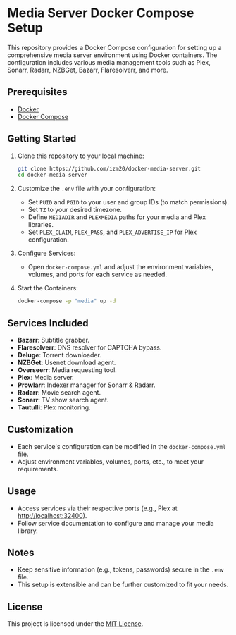 # Media Server Docker Compose Setup

This repository provides a Docker Compose configuration for setting up a comprehensive media server environment using Docker containers. The configuration includes various media management tools such as Plex, Sonarr, Radarr, NZBGet, Bazarr, Flaresolverr, and more.

## Prerequisites

- [Docker](https://www.docker.com/)
- [Docker Compose](https://docs.docker.com/compose/)

## Getting Started

1. Clone this repository to your local machine:

   ```bash
   git clone https://github.com/izm20/docker-media-server.git
   cd docker-media-server
   ```

2. Customize the `.env` file with your configuration:

   - Set `PUID` and `PGID` to your user and group IDs (to match permissions).
   - Set `TZ` to your desired timezone.
   - Define `MEDIADIR` and `PLEXMEDIA` paths for your media and Plex libraries.
   - Set `PLEX_CLAIM`, `PLEX_PASS`, and `PLEX_ADVERTISE_IP` for Plex configuration.

3. Configure Services:

   - Open `docker-compose.yml` and adjust the environment variables, volumes, and ports for each service as needed.

4. Start the Containers:

   ```bash
   docker-compose -p "media" up -d
   ```

## Services Included

- **Bazarr**: Subtitle grabber.
- **Flaresolverr**: DNS resolver for CAPTCHA bypass.
- **Deluge**: Torrent downloader.
- **NZBGet**: Usenet download agent.
- **Overseerr**: Media requesting tool.
- **Plex**: Media server.
- **Prowlarr**: Indexer manager for Sonarr & Radarr.
- **Radarr**: Movie search agent.
- **Sonarr**: TV show search agent.
- **Tautulli**: Plex monitoring.

## Customization

- Each service's configuration can be modified in the `docker-compose.yml` file.
- Adjust environment variables, volumes, ports, etc., to meet your requirements.

## Usage

- Access services via their respective ports (e.g., Plex at <http://localhost:32400>).
- Follow service documentation to configure and manage your media library.

## Notes

- Keep sensitive information (e.g., tokens, passwords) secure in the `.env` file.
- This setup is extensible and can be further customized to fit your needs.

## License

This project is licensed under the [MIT License](LICENSE).
